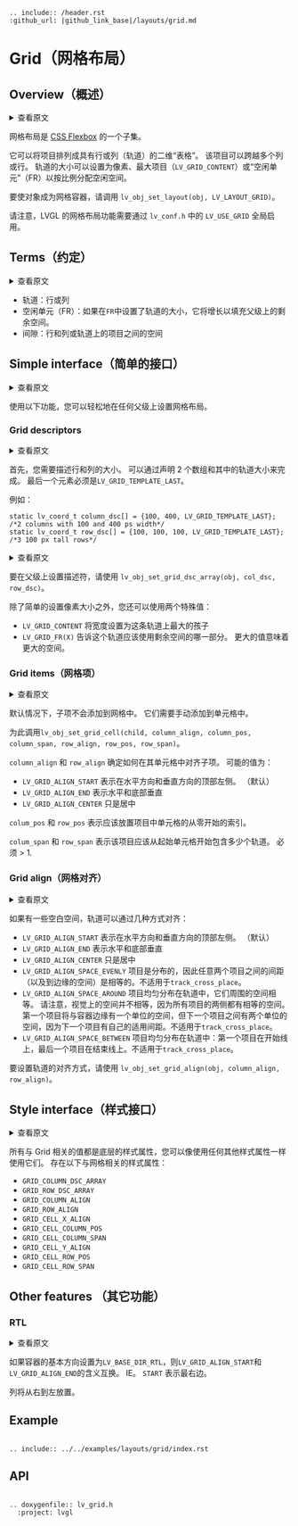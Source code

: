 ```eval_rst
.. include:: /header.rst 
:github_url: |github_link_base|/layouts/grid.md
```

# Grid（网格布局）

## Overview（概述）

<details>
<summary>查看原文</summary>
<p>

The Grid layout is a subset of [CSS Flexbox](https://css-tricks.com/snippets/css/complete-guide-grid/).

It can arrange items into 2D "table" that has rows or columns (tracks). The item can span through multiple columns or rows.
The track's size can be set in pixel, to the largest item (`LV_GRID_CONTENT`) or in "Free unit" (FR) to distribute the free space proportionally.

To make an object a grid container call `lv_obj_set_layout(obj, LV_LAYOUT_GRID)`.

Note that the grid layout feature of LVGL needs to be globally enabled with `LV_USE_GRID` in `lv_conf.h`. 

</p>
</details>

网格布局是 [CSS Flexbox](https://css-tricks.com/snippets/css/complete-guide-grid/) 的一个子集。

它可以将项目排列成具有行或列（轨道）的二维“表格”。 该项目可以跨越多个列或行。
轨道的大小可以设置为像素、最大项目（`LV_GRID_CONTENT`）或“空闲单元”（FR）以按比例分配空闲空间。

要使对象成为网格容器，请调用 `lv_obj_set_layout(obj, LV_LAYOUT_GRID)`。

请注意，LVGL 的网格布局功能需要通过 `lv_conf.h` 中的 `LV_USE_GRID` 全局启用。

## Terms（约定）

<details>
<summary>查看原文</summary>
<p>

- tracks: the rows or columns
- free unit (FR): if set on track's size is set in `FR` it will grow to fill the remaining space on the parent. 
- gap: the space between the rows and columns or the items on a track

</p>
</details>

- 轨道：行或列
- 空闲单元（FR）：如果在`FR`中设置了轨道的大小，它将增长以填充父级上的剩余空间。
- 间隙：行和列或轨道上的项目之间的空间


## Simple interface（简单的接口）

<details>
<summary>查看原文</summary>
<p>

With the following functions you can easily set a Grid layout on any parent.

</p>
</details>

使用以下功能，您可以轻松地在任何父级上设置网格布局。

### Grid descriptors

<details>
<summary>查看原文</summary>
<p>

First you need to describe the size of rows and columns. It can be done by declaring 2 arrays and the track sizes in them. The last element must be `LV_GRID_TEMPLATE_LAST`.

For example:

</p>
</details>

首先，您需要描述行和列的大小。 可以通过声明 2 个数组和其中的轨道大小来完成。 最后一个元素必须是`LV_GRID_TEMPLATE_LAST`。

例如：

```
static lv_coord_t column_dsc[] = {100, 400, LV_GRID_TEMPLATE_LAST};   /*2 columns with 100 and 400 ps width*/
static lv_coord_t row_dsc[] = {100, 100, 100, LV_GRID_TEMPLATE_LAST}; /*3 100 px tall rows*/
```

<details>
<summary>查看原文</summary>
<p>

To set the descriptors on a parent use `lv_obj_set_grid_dsc_array(obj, col_dsc, row_dsc)`.

Besides simple settings the size in pixel you can use two special values:
- `LV_GRID_CONTENT` set the width to the largest children on this track
- `LV_GRID_FR(X)` tell what portion of the remaining space should be used by this track. Larger value means larger space.

</p>
</details>

要在父级上设置描述符，请使用 `lv_obj_set_grid_dsc_array(obj, col_dsc, row_dsc)`。

除了简单的设置像素大小之外，您还可以使用两个特殊值：
- `LV_GRID_CONTENT` 将宽度设置为这条轨道上最大的孩子
- `LV_GRID_FR(X)` 告诉这个轨道应该使用剩余空间的哪一部分。 更大的值意味着更大的空间。

### Grid items（网格项）

<details>
<summary>查看原文</summary>
<p>

By default the children are not added to the grid. They need to be added manually to a cell. 

To do this call `lv_obj_set_grid_cell(child, column_align, column_pos, column_span, row_align, row_pos, row_span)`.

`column_align` and `row_align` determine how to align the children in its cell. The possible values are:
- `LV_GRID_ALIGN_START` means left on a horizontally and top vertically. (default)
- `LV_GRID_ALIGN_END` means right on a horizontally and bottom vertically
- `LV_GRID_ALIGN_CENTER` simply center

`colum_pos` and `row_pos` means the zero based index of the cell into the item should be placed. 

`colum_span` and `row_span` means how many tracks should the item involve from the start cell. Must be &gt; 1. 

</p>
</details>

默认情况下，子项不会添加到网格中。 它们需要手动添加到单元格中。

为此调用`lv_obj_set_grid_cell(child, column_align, column_pos, column_span, row_align, row_pos, row_span)`。

`column_align` 和 `row_align` 确定如何在其单元格中对齐子项。 可能的值为：
- `LV_GRID_ALIGN_START` 表示在水平方向和垂直方向的顶部左侧。 （默认）
- `LV_GRID_ALIGN_END` 表示水平和底部垂直
- `LV_GRID_ALIGN_CENTER` 只是居中

`colum_pos` 和 `row_pos` 表示应该放置项目中单元格的从零开始的索引。

`colum_span` 和 `row_span` 表示该项目应该从起始单元格开始包含多少个轨道。 必须 &gt; 1.

### Grid align（网格对齐）

<details>
<summary>查看原文</summary>
<p>

If there are some empty space the track can be aligned several ways:
- `LV_GRID_ALIGN_START` means left on a horizontally and top vertically. (default)
- `LV_GRID_ALIGN_END` means right on a horizontally and bottom vertically
- `LV_GRID_ALIGN_CENTER` simply center
- `LV_GRID_ALIGN_SPACE_EVENLY` items are distributed so that the spacing between any two items (and the space to the edges) is equal. Not applies to `track_cross_place`.
- `LV_GRID_ALIGN_SPACE_AROUND` items are evenly distributed in the track with equal space around them. 
Note that visually the spaces aren’t equal, since all the items have equal space on both sides. 
The first item will have one unit of space against the container edge, but two units of space between the next item because that next item has its own spacing that applies. Not applies to `track_cross_place`.
- `LV_GRID_ALIGN_SPACE_BETWEEN` items are evenly distributed in the track: first item is on the start line, last item on the end line. Not applies to `track_cross_place`.

To set the track's alignment use `lv_obj_set_grid_align(obj, column_align, row_align)`.

</p>
</details>

如果有一些空白空间，轨道可以通过几种方式对齐：
- `LV_GRID_ALIGN_START` 表示在水平方向和垂直方向的顶部左侧。 （默认）
- `LV_GRID_ALIGN_END` 表示水平和底部垂直
- `LV_GRID_ALIGN_CENTER` 只是居中
- `LV_GRID_ALIGN_SPACE_EVENLY` 项目是分布的，因此任意两个项目之间的间距（以及到边缘的空间）是相等的。不适用于`track_cross_place`。
- `LV_GRID_ALIGN_SPACE_AROUND` 项目均匀分布在轨道中，它们周围的空间相等。
请注意，视觉上的空间并不相等，因为所有项目的两侧都有相等的空间。
第一个项目将与容器边缘有一个单位的空间，但下一个项目之间有两个单位的空间，因为下一个项目有自己的适用间距。不适用于`track_cross_place`。
- `LV_GRID_ALIGN_SPACE_BETWEEN` 项目均匀分布在轨道中：第一个项目在开始线上，最后一个项目在结束线上。不适用于`track_cross_place`。

要设置轨道的对齐方式，请使用 `lv_obj_set_grid_align(obj, column_align, row_align)`。

## Style interface（样式接口）

<details>
<summary>查看原文</summary>
<p>

All the Grid related values are style properties under the hood and you can use them similarly to any other style properties. The following Grid related style properties exist:

- `GRID_COLUMN_DSC_ARRAY`
- `GRID_ROW_DSC_ARRAY`
- `GRID_COLUMN_ALIGN`
- `GRID_ROW_ALIGN`
- `GRID_CELL_X_ALIGN`
- `GRID_CELL_COLUMN_POS`
- `GRID_CELL_COLUMN_SPAN`
- `GRID_CELL_Y_ALIGN`
- `GRID_CELL_ROW_POS`
- `GRID_CELL_ROW_SPAN`

</p>
</details>

所有与 Grid 相关的值都是底层的样式属性，您可以像使用任何其他样式属性一样使用它们。 存在以下与网格相关的样式属性：

- `GRID_COLUMN_DSC_ARRAY`
- `GRID_ROW_DSC_ARRAY`
- `GRID_COLUMN_ALIGN`
- `GRID_ROW_ALIGN`
- `GRID_CELL_X_ALIGN`
- `GRID_CELL_COLUMN_POS`
- `GRID_CELL_COLUMN_SPAN`
- `GRID_CELL_Y_ALIGN`
- `GRID_CELL_ROW_POS`
- `GRID_CELL_ROW_SPAN`

## Other features （其它功能）

### RTL

<details>
<summary>查看原文</summary>
<p>

If the base direction of the container is set to `LV_BASE_DIR_RTL`, the meaning of `LV_GRID_ALIGN_START` and `LV_GRID_ALIGN_END` is swapped. I.e. `START` will mean right-most.

The columns will be placed from right to left.

</p>
</details>

如果容器的基本方向设置为`LV_BASE_DIR_RTL`，则`LV_GRID_ALIGN_START`和`LV_GRID_ALIGN_END`的含义互换。 IE。 `START` 表示最右边。

列将从右到左放置。

## Example

```eval_rst

.. include:: ../../examples/layouts/grid/index.rst

```

## API

```eval_rst

.. doxygenfile:: lv_grid.h
  :project: lvgl

```
